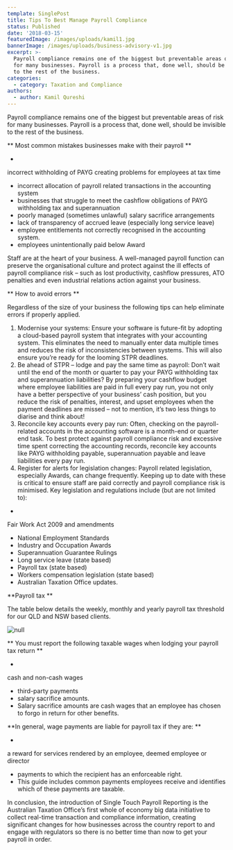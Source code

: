 ```yaml
---
template: SinglePost
title: Tips To Best Manage Payroll Compliance
status: Published
date: '2018-03-15'
featuredImage: /images/uploads/kamil1.jpg
bannerImage: /images/uploads/business-advisory-v1.jpg
excerpt: >-
  Payroll compliance remains one of the biggest but preventable areas of risk
  for many businesses. Payroll is a process that, done well, should be invisible
  to the rest of the business.
categories:
  - category: Taxation and Compliance
authors:
  - author: Kamil Qureshi
---
```


Payroll compliance remains one of the biggest but preventable areas of risk for many businesses. Payroll is a process that, done well, should be invisible to the rest of the business.

**
Most common mistakes businesses make with their payroll
**

-

incorrect withholding of PAYG creating problems for employees at tax time

- incorrect allocation of payroll related transactions in the accounting system
- businesses that struggle to meet the cashflow obligations of PAYG withholding tax and superannuation
- poorly managed (sometimes unlawful) salary sacrifice arrangements
- lack of transparency of accrued leave (especially long service leave)
- employee entitlements not correctly recognised in the accounting system.
- employees unintentionally paid below Award

Staff are at the heart of your business. A well-managed payroll function can preserve the organisational culture and protect against the ill effects of payroll compliance risk – such as lost productivity, cashflow pressures, ATO penalties and even industrial relations action against your business.

**
How to avoid errors
**

Regardless of the size of your business the following tips can help eliminate errors if properly applied.

1. Modernise your systems: Ensure your software is future-fit by adopting a cloud-based payroll system that integrates with your accounting system. This eliminates the need to manually enter data multiple times and reduces the risk of inconsistencies between systems. This will also ensure you’re ready for the looming STPR deadlines.
2. Be ahead of STPR – lodge and pay the same time as payroll: Don’t wait until the end of the month or quarter to pay your PAYG withholding tax and superannuation liabilities? By preparing your cashflow budget where employee liabilities are paid in full every pay run, you not only have a better perspective of your business’ cash position, but you reduce the risk of penalties, interest, and upset employees when the payment deadlines are missed – not to mention, it’s two less things to diarise and think about!
3. Reconcile key accounts every pay run: Often, checking on the payroll-related accounts in the accounting software is a month-end or quarter end task. To best protect against payroll compliance risk and excessive time spent correcting the accounting records, reconcile key accounts like PAYG withholding payable, superannuation payable and leave liabilities every pay run.
4. Register for alerts for legislation changes: Payroll related legislation, especially Awards, can change frequently. Keeping up to date with these is critical to ensure staff are paid correctly and payroll compliance risk is minimised. Key legislation and regulations include (but are not limited to):

-

Fair Work Act 2009 and amendments

- National Employment Standards
- Industry and Occupation Awards
- Superannuation Guarantee Rulings
- Long service leave (state based)
- Payroll tax (state based)
- Workers compensation legislation (state based)
- Australian Taxation Office updates.

**Payroll tax
**

The table below details the weekly, monthly and yearly payroll tax threshold for our QLD and NSW based clients.

![null](/images/uploads/blog-table.jpg)

**
You must report the following taxable wages when lodging your payroll tax return
**

-

cash and non-cash wages

- third-party payments
- salary sacrifice amounts.
- Salary sacrifice amounts are cash wages that an employee has chosen to forgo in return for other benefits.

**In general, wage payments are liable for payroll tax if they are:
**

-

a reward for services rendered by an employee, deemed employee or director

- payments to which the recipient has an enforceable right.
- This guide includes common payments employees receive and identifies which of these payments are taxable.

In conclusion, the introduction of Single Touch Payroll Reporting is the Australian Taxation Office’s first whole of economy big data initiative to collect real-time transaction and compliance information, creating significant changes for how businesses across the country report to and engage with regulators so there is no better time than now to get your payroll in order.
